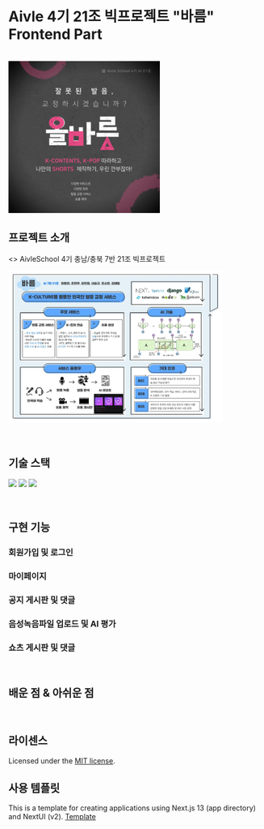 # Aivle 4기 21조 빅프로젝트 "바름" Frontend Part

<p>
  <br>
  <img src="./logo.jpg" height="300">
  <br>
</p>

## 프로젝트 소개

<>
AivleSchool 4기 충남/충북 7반 21조 빅프로젝트
</p>

<p>
<img src="./intro.jpg" height="300">
</p>

<br>

## 기술 스택

<p>
<img src="https://img.shields.io/badge/python-3776AB?style=for-the-badge&logo=python&logoColor=white">
<img src="https://img.shields.io/badge/django-092E20?style=for-the-badge&logo=django&logoColor=white">
<img src="https://img.shields.io/badge/tensorflow-FF6F00?style=for-the-badge&logo=tensorflow&logoColor=white">
</p>

<br>

## 구현 기능

### 회원가입 및 로그인

### 마이페이지

### 공지 게시판 및 댓글

### 음성녹음파일 업로드 및 AI 평가

### 쇼츠 게시판 및 댓글

<br>

## 배운 점 & 아쉬운 점

<p align="justify">

</p>

<br>

## 라이센스

Licensed under the [MIT license](https://github.com/nextui-org/next-app-template/blob/main/LICENSE).

## 사용 템플릿

This is a template for creating applications using Next.js 13 (app directory) and NextUI (v2).
[Template](https://github.com/nextui-org/next-app-template)
